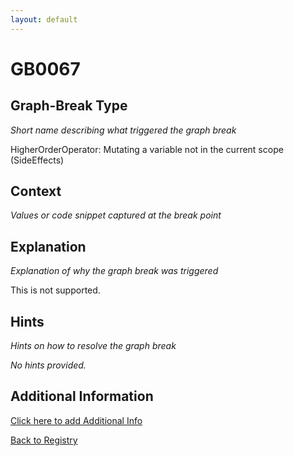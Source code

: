 ```yaml
---
layout: default
---
```

# GB0067

## Graph-Break Type
*Short name describing what triggered the graph break*

HigherOrderOperator: Mutating a variable not in the current scope (SideEffects)

## Context
*Values or code snippet captured at the break point*



## Explanation
*Explanation of why the graph break was triggered*

This is not supported.

## Hints
*Hints on how to resolve the graph break*

*No hints provided.*


## Additional Information

<!-- ADDITIONAL INFORMATION START - Add custom information below this line -->

<!-- ADDITIONAL INFORMATION END -->


[Click here to add Additional Info](https://github.com/pytorch-labs/compile-graph-break-site/edit/main/docs/gb/gb0067.md)

[Back to Registry](../index.html)
